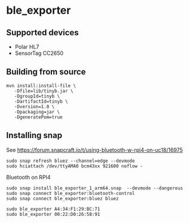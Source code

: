 # ble_exporter

## Supported devices

* Polar HL7
* SensorTag CC2650

## Building from source

```
mvn install:install-file \
   -Dfile=lib/tinyb.jar \
   -DgroupId=tinyb \
   -DartifactId=tinyb \
   -Dversion=1.0 \
   -Dpackaging=jar \
   -DgeneratePom=true
```

## Installing snap

See https://forum.snapcraft.io/t/using-bluetooth-w-rpi4-on-uc18/16975
```
sudo snap refresh bluez --channel=edge --devmode
sudo hciattach /dev/ttyAMA0 bcm43xx 921600 noflow -
```

Bluetooth on RPI4
```
sudo snap install ble_exporter_1_arm64.snap  --devmode --dangerous
sudo snap connect ble_exporter:bluetooth-control
sudo snap connect ble_exporter:bluez bluez
```

```
sudo ble_exporter A4:34:F1:29:BC:71
sudo ble_exporter 00:22:D0:26:58:91
```

